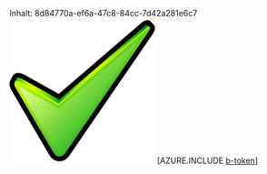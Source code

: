 Inhalt: 8d84770a-ef6a-47c8-84cc-7d42a281e6c7![Bild](071bc733-700f-44b2-a09c-d90dd74da914.png)
[AZURE.INCLUDE [b-token](55c4042e-a88f-4556-bd0f-ddc6f4a54a14.md)]
